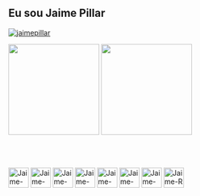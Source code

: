 ## Eu sou Jaime Pillar 
<a href="https://github.com/jaimepillar">
<p align="left"> <img src="https://komarev.com/ghpvc/?username=jaimepillar&label=Profile%20views&color=0e75b6&style=flat" alt="jaimepillar" /> </p>
  <div>
    
  <a>
  <img height="180em" src="https://github-readme-stats.vercel.app/api?username=jaimepillar&show_icons=true&theme=merko&include_all_commits=true&count_private=true"/>
  <img height="180em" src="https://github-readme-stats.vercel.app/api/top-langs/?username=jaimepillar&layout=compact&langs_count=7&theme=merko"/>
  
  <br><br>  
  
  <div>
  <img align="center" alt="Jaime-PowerBI" height="40" width="40" src="https://img.icons8.com/color/2x/power-bi.png">
  <img align="center" alt="Jaime-Docker" height="40" width="40" src="https://cdn.jsdelivr.net/gh/devicons/devicon/icons/docker/docker-original-wordmark.svg">
  <img align="center" alt="Jaime-MONGODB" height="40" width="40" src="https://cdn.jsdelivr.net/gh/devicons/devicon/icons/mongodb/mongodb-original-wordmark.svg">
  <img align="center" alt="Jaime-Jupyter" height="40" width="40" src="https://cdn.jsdelivr.net/gh/devicons/devicon/icons/jupyter/jupyter-original-wordmark.svg">
  <img align="center" alt="Jaime-Matlab" height="40" width="40" src="https://cdn.jsdelivr.net/gh/devicons/devicon/icons/matlab/matlab-original.svg">
  <img align="center" alt="Jaime-Postgresql" height="40" width="40" src="https://cdn.jsdelivr.net/gh/devicons/devicon/icons/postgresql/postgresql-original-wordmark.svg">
  <img align="center" alt="Jaime-Python" height="40" width="40" src="https://cdn.jsdelivr.net/gh/devicons/devicon/icons/python/python-original-wordmark.svg">
  <img align="center" alt="Jaime-R" height="40" width="40" src="https://cdn.jsdelivr.net/gh/devicons/devicon/icons/r/r-original.svg">
  
